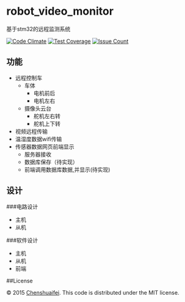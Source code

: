 # robot_video_monitor
基于stm32的远程监测系统

[![Code Climate](https://codeclimate.com/repos/5666e97318d0ce159e0003a2/badges/66ebb9f8794585b32de1/gpa.svg)](https://codeclimate.com/repos/5666e97318d0ce159e0003a2/feed)
[![Test Coverage](https://codeclimate.com/repos/5666e97318d0ce159e0003a2/badges/66ebb9f8794585b32de1/coverage.svg)](https://codeclimate.com/repos/5666e97318d0ce159e0003a2/coverage)
[![Issue Count](https://codeclimate.com/repos/5666e97318d0ce159e0003a2/badges/66ebb9f8794585b32de1/issue_count.svg)](https://codeclimate.com/repos/5666e97318d0ce159e0003a2/feed)

## **功能**

* 远程控制车
  * 车体 
     * 电机前后
     * 电机左右  
  * 摄像头云台
     * 舵机左右转
     * 舵机上下转
* 视频远程传输
* 温湿度数据wifi传输 
* 传感器数据网页前端显示 
  * 服务器接收
  * 数据库保存（待实现）
  * 前端调用数据库数据,并显示(待实现)  

## **设计** 

###电路设计
* 主机
* 从机   

###软件设计 

* 主机
* 从机
* 前端  

##License

© 2015 [Chenshuaifei][mindthink]. This code is distributed under the MIT license.

[mindthink]: http://www.chenshuaifei.gotoip2.com/
